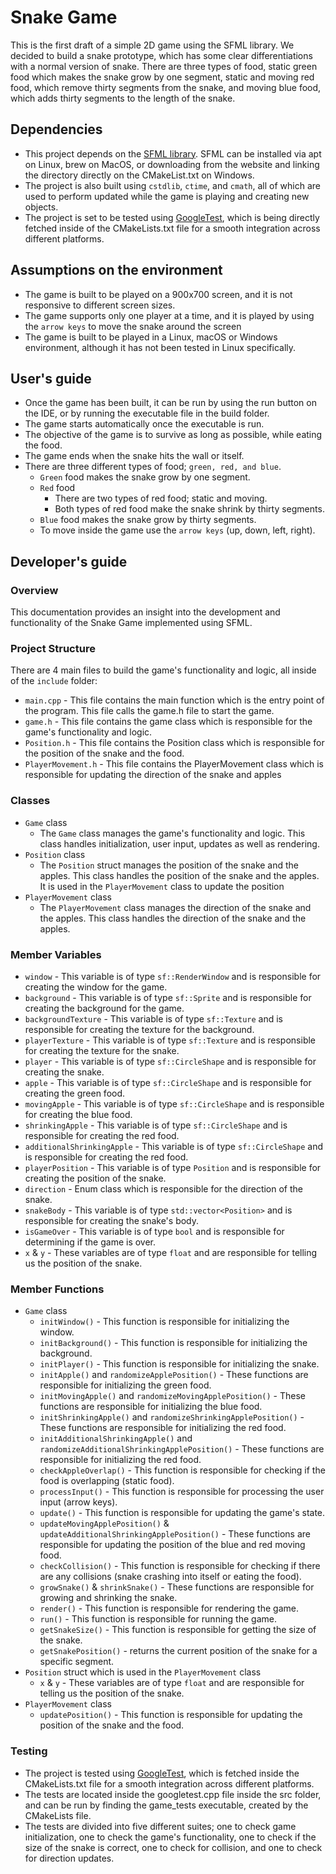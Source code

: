 # Snake Game
This is the first draft of a simple 2D game using the SFML library. We decided to build a snake prototype, which has some clear differentiations with a normal version of snake. There are three types of food, static green food which makes the snake grow by one segment, static and moving red food, which remove thirty segments from the snake, and moving blue food, which adds thirty segments to the length of the snake.

## Dependencies
- This project depends on the [SFML library](https://www.sfml-dev.org/index.php). SFML can be installed via apt on Linux, brew on MacOS, or downloading from the website and linking the directory directly on the CMakeList.txt on Windows.
- The project is also built using `cstdlib`, `ctime`, and `cmath`, all of which are used to perform updated while the game is playing and creating new objects.
- The project is set to be tested using [GoogleTest](https://github.com/google/googletest), which is being directly fetched inside of the CMakeLists.txt file for a smooth integration across different platforms.

## Assumptions on the environment
- The game is built to be played on a 900x700 screen, and it is not responsive to different screen sizes.
- The game supports only one player at a time, and it is played by using the `arrow keys` to move the snake around the screen
- The game is built to be played in a Linux, macOS or Windows environment, although it has not been tested in Linux specifically.

## User's guide
- Once the game has been built, it can be run by using the run button on the IDE, or by running the executable file in the build folder.
- The game starts automatically once the executable is run.
- The objective of the game is to survive as long as possible, while eating the food.
- The game ends when the snake hits the wall or itself.
- There are three different types of food; `green, red, and blue`.
  - `Green` food makes the snake grow by one segment.
  - `Red` food
    - There are two types of red food; static and moving.
    - Both types of red food make the snake shrink by thirty segments.
  - `Blue` food makes the snake grow by thirty segments.
  - To move inside the game use the `arrow keys` (up, down, left, right).

## Developer's guide
### Overview
This documentation provides an insight into the development and functionality of the Snake Game implemented using SFML.

### Project Structure
There are 4 main files to build the game's functionality and logic, all inside of the `include` folder:
- `main.cpp` - This file contains the main function which is the entry point of the program. This file calls the game.h file to start the game.
- `game.h` - This file contains the game class which is responsible for the game's functionality and logic.
- `Position.h` - This file contains the Position class which is responsible for the position of the snake and the food.
- `PlayerMovement.h` - This file contains the PlayerMovement class which is responsible for updating the direction of the snake and apples

### Classes
- `Game` class
  - The `Game` class manages the game's functionality and logic. This class handles initialization, user input, updates as well as rendering.
- `Position` class
  - The `Position` struct manages the position of the snake and the apples. This class handles the position of the snake and the apples. It is used in the `PlayerMovement` class to update the position
- `PlayerMovement` class
  - The `PlayerMovement` class manages the direction of the snake and the apples. This class handles the direction of the snake and the apples.

### Member Variables
- `window` - This variable is of type `sf::RenderWindow` and is responsible for creating the window for the game.
- `background` - This variable is of type `sf::Sprite` and is responsible for creating the background for the game.
- `backgroundTexture` - This variable is of type `sf::Texture` and is responsible for creating the texture for the background.
- `playerTexture` - This variable is of type `sf::Texture` and is responsible for creating the texture for the snake.
- `player` - This variable is of type `sf::CircleShape` and is responsible for creating the snake.
- `apple` - This variable is of type `sf::CircleShape` and is responsible for creating the green food.
- `movingApple` - This variable is of type `sf::CircleShape` and is responsible for creating the blue food.
- `shrinkingApple` - This variable is of type `sf::CircleShape` and is responsible for creating the red food.
- `additionalShrinkingApple` - This variable is of type `sf::CircleShape` and is responsible for creating the red food.
- `playerPosition` - This variable is of type `Position` and is responsible for creating the position of the snake.
- `direction` - Enum class which is responsible for the direction of the snake.
- `snakeBody` - This variable is of type `std::vector<Position>` and is responsible for creating the snake's body.
- `isGameOver` - This variable is of type `bool` and is responsible for determining if the game is over.
- `x` & `y` - These variables are of type `float` and are responsible for telling us the position of the snake.

### Member Functions
- `Game` class
  - `initWindow()` - This function is responsible for initializing the window.
  - `initBackground()` - This function is responsible for initializing the background.
  - `initPlayer()` - This function is responsible for initializing the snake.
  - `initApple()` and `randomizeApplePosition()` - These functions are responsible for initializing the green food.
  - `initMovingApple()` and `randomizeMovingApplePosition()` - These functions are responsible for initializing the blue food.
  - `initShrinkingApple()` and `randomizeShrinkingApplePosition()` - These functions are responsible for initializing the red food.
  - `initAdditionalShrinkingApple()` and `randomizeAdditionalShrinkingApplePosition()` - These functions are responsible for initializing the red food.
  - `checkAppleOverlap()` - This function is responsible for checking if the food is overlapping (static food).
  - `processInput()` - This function is responsible for processing the user input (arrow keys).
  - `update()` - This function is responsible for updating the game's state.
  - `updateMovingApplePosition()` & `updateAdditionalShrinkingApplePosition()` - These functions are responsible for updating the position of the blue and red moving food.
  - `checkCollision()` - This function is responsible for checking if there are any collisions (snake crashing into itself or eating the food).
  - `growSnake()` & `shrinkSnake()` - These functions are responsible for growing and shrinking the snake.
  - `render()` - This function is responsible for rendering the game.
  - `run()` - This function is responsible for running the game.
  - `getSnakeSize()` - This function is responsible for getting the size of the snake.
  - `getSnakePosition()` - returns the current position of the snake for a specific segment.
- `Position` struct which is used in the `PlayerMovement` class
  - `x` & `y` - These variables are of type `float` and are responsible for telling us the position of the snake.
- `PlayerMovement` class
  - `updatePosition()` - This function is responsible for updating the position of the snake and the food.

### Testing
- The project is tested using [GoogleTest](https://github.com/google/googletest), which is fetched inside the CMakeLists.txt file for a smooth integration across different platforms.
- The tests are located inside the googletest.cpp file inside the src folder, and can be run by finding the game_tests executable, created by the CMakeLists file.
- The tests are divided into five different suites; one to check game initialization, one to check the game's functionality, one to check if the size of the snake is correct, one to check for collision, and one to check for direction updates.
